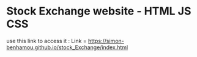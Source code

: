 # Stock Exchange website - HTML JS CSS 
use this link to access it :  Link = https://simon-benhamou.github.io/stock_Exchange/index.html

